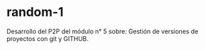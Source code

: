 # random-1
Desarrollo del P2P del módulo n° 5 sobre: Gestión de versiones de proyectos con git y GITHUB.
